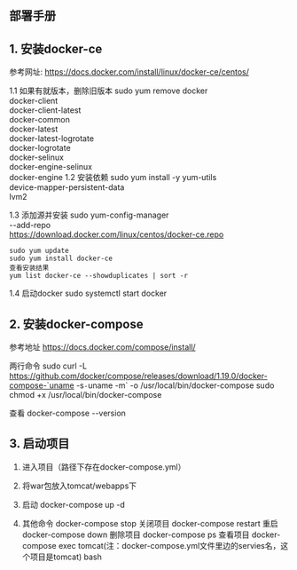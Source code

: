 部署手册
------------

## 1. 安装docker-ce
参考网址: https://docs.docker.com/install/linux/docker-ce/centos/

1.1 如果有就版本，删除旧版本
    sudo yum remove docker \
                    docker-client \
                    docker-client-latest \
                    docker-common \
                    docker-latest \
                    docker-latest-logrotate \
                    docker-logrotate \
                    docker-selinux \
                    docker-engine-selinux \
                    docker-engine
1.2 安装依赖
    sudo yum install -y yum-utils \
        device-mapper-persistent-data \
        lvm2

1.3 添加源并安装
    sudo yum-config-manager \
        --add-repo \
        https://download.docker.com/linux/centos/docker-ce.repo

    sudo yum update
    sudo yum install docker-ce
    查看安装结果
    yum list docker-ce --showduplicates | sort -r
1.4 启动docker
    sudo systemctl start docker

## 2. 安装docker-compose
参考地址 https://docs.docker.com/compose/install/

两行命令
    sudo curl -L https://github.com/docker/compose/releases/download/1.19.0/docker-compose-`uname -s`-`uname -m` -o /usr/local/bin/docker-compose
    sudo chmod +x /usr/local/bin/docker-compose
 
查看
    docker-compose --version

## 3. 启动项目

1. 进入项目（路径下存在docker-compose.yml）

2. 将war包放入tomcat/webapps下

3. 启动
    docker-compose up -d 

4. 其他命令
    docker-compose stop 关闭项目
    docker-compose restart 重启
    docker-compose down 删除项目
    docker-compose ps  查看项目
    docker-compose exec tomcat(注：docker-compose.yml文件里边的servies名，这个项目是tomcat) bash
